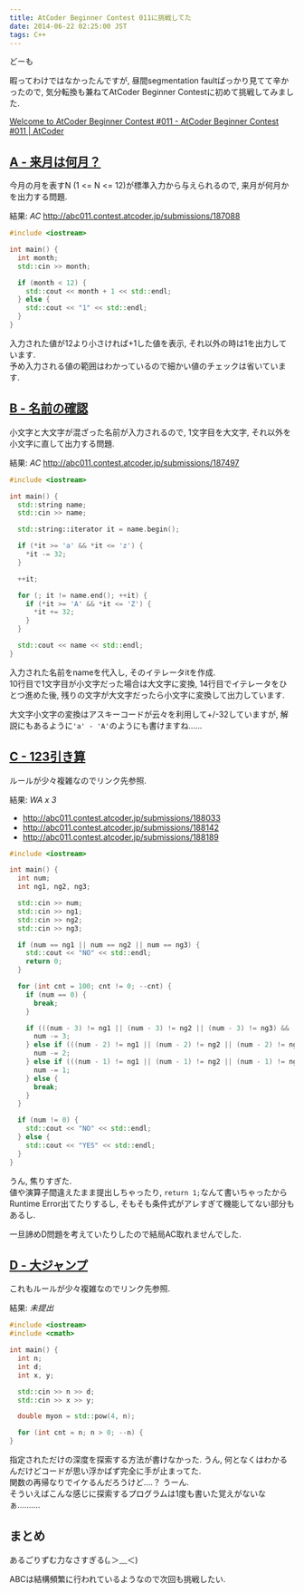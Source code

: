 ```yaml
---
title: AtCoder Beginner Contest 011に挑戦してた
date: 2014-06-22 02:25:00 JST
tags: C++
---
```

どーも

暇ってわけではなかったんですが, 昼間segmentation faultばっかり見てて辛かったので, 気分転換も兼ねてAtCoder Beginner Contestに初めて挑戦してみました.

[Welcome to AtCoder Beginner Contest #011 - AtCoder Beginner Contest #011 | AtCoder](http://abc011.contest.atcoder.jp/tasks/abc011_1 "abc011")

## [A - 来月は何月？](http://abc011.contest.atcoder.jp/tasks/abc011_1 "A")

今月の月を表すN (1 <= N <= 12)が標準入力から与えられるので, 来月が何月かを出力する問題.

結果: *AC* <http://abc011.contest.atcoder.jp/submissions/187088>

```cpp
#include <iostream>

int main() {
  int month;
  std::cin >> month;

  if (month < 12) {
    std::cout << month + 1 << std::endl;
  } else {
    std::cout << "1" << std::endl;
  }
}
```

入力された値が12より小さければ+1した値を表示, それ以外の時は1を出力しています.  
予め入力される値の範囲はわかっているので細かい値のチェックは省いています.

## [B - 名前の確認](http://abc011.contest.atcoder.jp/tasks/abc011_2 "B")

小文字と大文字が混ざった名前が入力されるので, 1文字目を大文字, それ以外を小文字に直して出力する問題.

結果: *AC* <http://abc011.contest.atcoder.jp/submissions/187497>

```cpp
#include <iostream>

int main() {
  std::string name;
  std::cin >> name;

  std::string::iterator it = name.begin();

  if (*it >= 'a' && *it <= 'z') {
    *it -= 32;
  }

  ++it;

  for (; it != name.end(); ++it) {
    if (*it >= 'A' && *it <= 'Z') {
      *it += 32;
    }
  }

  std::cout << name << std::endl;
}
```

入力された名前をnameを代入し, そのイテレータitを作成.  
10行目で1文字目が小文字だった場合は大文字に変換, 14行目でイテレータをひとつ進めた後, 残りの文字が大文字だったら小文字に変換して出力しています.

大文字小文字の変換はアスキーコードが云々を利用して+/-32していますが, 解説にもあるように`'a' - 'A'`のようにも書けますね......

## [C - 123引き算](http://abc011.contest.atcoder.jp/tasks/abc011_3 "C")

ルールが少々複雑なのでリンク先参照.

結果: *WA x 3*

* <http://abc011.contest.atcoder.jp/submissions/188033>
* <http://abc011.contest.atcoder.jp/submissions/188142>
* <http://abc011.contest.atcoder.jp/submissions/188189>

```cpp
#include <iostream>

int main() {
  int num;
  int ng1, ng2, ng3;

  std::cin >> num;
  std::cin >> ng1;
  std::cin >> ng2;
  std::cin >> ng3;

  if (num == ng1 || num == ng2 || num == ng3) {
    std::cout << "NO" << std::endl;
    return 0;
  }

  for (int cnt = 100; cnt != 0; --cnt) {
    if (num == 0) {
      break;
    }

    if (((num - 3) != ng1 || (num - 3) != ng2 || (num - 3) != ng3) && ((num - 3) >= 0)) {
      num -= 3;
    } else if (((num - 2) != ng1 || (num - 2) != ng2 || (num - 2) != ng3) && ((num - 2) >= 0)) {
      num -= 2;
    } else if (((num - 1) != ng1 || (num - 1) != ng2 || (num - 1) != ng3) && ((num - 1) >= 0)) {
      num -= 1;
    } else {
      break;
    }
  }

  if (num != 0) {
    std::cout << "NO" << std::endl;
  } else {
    std::cout << "YES" << std::endl;
  }
}
```

うん, 焦りすぎた.  
値や演算子間違えたまま提出しちゃったり, `return 1;`なんて書いちゃったからRuntime Error出てたりするし, そもそも条件式がアレすぎて機能してない部分もあるし.

一旦諦めD問題を考えていたりしたので結局AC取れませんでした.

## [D - 大ジャンプ](http://abc011.contest.atcoder.jp/tasks/abc011_4 "D")

これもルールが少々複雑なのでリンク先参照.

結果: *未提出*

```cpp
#include <iostream>
#include <cmath>

int main() {
  int n;
  int d;
  int x, y;

  std::cin >> n >> d;
  std::cin >> x >> y;

  double myon = std::pow(4, n);

  for (int cnt = n; n > 0; --n) {
}
```

指定されただけの深度を探索する方法が書けなかった. うん, 何となくはわかるんだけどコードが思い浮かばず完全に手が止まってた.  
関数の再帰なりでイケるんだろうけど....？ うーん.  
そういえばこんな感じに探索するプログラムは1度も書いた覚えがないなぁ..........

## まとめ

あるごりずむ力なさすぎる(｡＞﹏＜)

ABCは結構頻繁に行われているようなので次回も挑戦したい.

